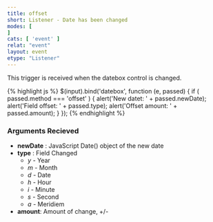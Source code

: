 ```yaml
---
title: offset
short: Listener - Date has been changed
modes: [
]
cats: [ 'event' ]
relat: "event"
layout: event
etype: "Listener"
---
```


This trigger is received when the datebox control is changed.



{% highlight js %}
$(input).bind('datebox', function (e, passed) { 
  if ( passed.method === 'offset' ) {
    alert('New datet: ' + passed.newDate);
    alert('Field offset: ' + passed.type);
    alert('Offset amount: ' + passed.amount);
  }
});
{% endhighlight %}

### Arguments Recieved

 - **newDate** : JavaScript Date() object of the new date
 - **type** : Field Changed
   - *y* - Year
   - *m* - Month
   - *d* - Date
   - *h* - Hour
   - *i* - Minute
   - *s* - Second
   - *a* - Meridiem
 - **amount**: Amount of change, +/-

